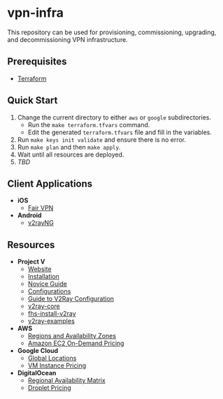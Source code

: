 # vpn-infra

This repository can be used for provisioning, commissioning, upgrading, and decommissioning VPN infrastructure.

## Prerequisites

  - [Terraform](https://www.terraform.io)

## Quick Start

  1. Change the current directory to either `aws` or `google` subdirectories.
      - Run the `make terraform.tfvars` command.
      - Edit the generated `terraform.tfvars` file and fill in the variables.
  1. Run `make keys init validate` and ensure there is no error.
  1. Run `make plan` and then `make apply`.
  1. Wait until all resources are deployed.
  1. *TBD*

## Client Applications

  - **iOS**
    - [Fair VPN](https://apps.apple.com/us/app/fair-vpn/id1533873488)
  - **Android**
    - [v2rayNG](https://play.google.com/store/apps/details?id=com.v2ray.ang)

## Resources

  - **Project V**
    - [Website](https://www.v2fly.org/en_US)
    - [Installation](https://www.v2fly.org/en_US/guide/install.html)
    - [Novice Guide](https://www.v2fly.org/en_US/guide/start.html)
    - [Configurations](https://www.v2fly.org/en_US/v5/config/overview.html)
    - [Guide to V2Ray Configuration](https://guide.v2fly.org/en_US)
    - [v2ray-core](https://github.com/v2fly/v2ray-core)
    - [fhs-install-v2ray](https://github.com/v2fly/fhs-install-v2ray)
    - [v2ray-examples](https://github.com/v2fly/v2ray-examples)
  - **AWS**
    - [Regions and Availability Zones](https://aws.amazon.com/about-aws/global-infrastructure/regions_az)
    - [Amazon EC2 On-Demand Pricing](https://aws.amazon.com/ec2/pricing/on-demand)
  - **Google Cloud**
    - [Global Locations](https://cloud.google.com/about/locations)
    - [VM Instance Pricing](https://cloud.google.com/compute/vm-instance-pricing)
  - **DigitalOcean**
    - [Regional Availability Matrix](https://docs.digitalocean.com/products/platform/availability-matrix)
    - [Droplet Pricing](https://www.digitalocean.com/pricing/droplets)
